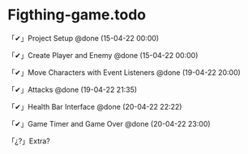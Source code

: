 # Figthing-game.todo

「✔」Project Setup @done (15-04-22 00:00)

「✔」Create Player and Enemy @done (15-04-22 00:00)

「✔」Move Characters with Event Listeners @done (19-04-22 20:00)

「✔」Attacks @done (19-04-22 21:35)

「✔」Health Bar Interface @done (20-04-22 22:22)

「✔」Game Timer and Game Over @done (20-04-22 23:00)

「¿?」Extra?
